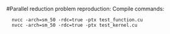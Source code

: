 #Parallel reduction problem reproduction:
Compile commands:
      
      nvcc -arch=sm_50 -rdc=true -ptx test_function.cu
      nvcc -arch=sm_50 -rdc=true -ptx test_kernel.cu
